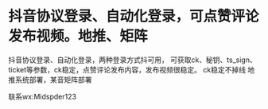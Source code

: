 # 抖音协议登录、自动化登录，可点赞评论发布视频。地推、矩阵
抖音协议登录、自动化登录，两种登录方式抖可用，
可获取ck、秘钥、ts_sign、ticket等参数，ck稳定，点赞评论发布内容，发布视频很稳定。
ck稳定不掉线
地推系统部署，某音矩阵部署

联系wx:Midspder123

